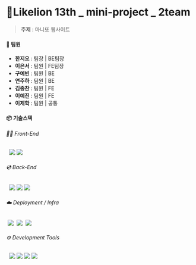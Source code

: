 # 🦁Likelion 13th _  mini-project _ 2team

> **주제** : 마니또 웹사이트

#### 👥 팀원
- **한지오** : 팀장 | BE팀장
- **이은서** : 팀원 | FE팀장
- **구예빈** : 팀원 | BE
- **연주하** : 팀원 | BE
- **김중찬** : 팀원 | FE
- **이예진** : 팀원 | FE
- **이제학** : 팀원 | 공통

#### 📦 기술스택
###### 👩‍💻 Front-End
&nbsp; <img src="https://img.shields.io/badge/React-61DAFB?style=flat&logo=react&logoColor=white">&nbsp;<img src="https://img.shields.io/badge/styled-components-DB7093?style=flat&logo=styled-components&logoColor=white">
###### 💿 Back-End
&nbsp; <img src="https://img.shields.io/badge/SpringBoot-6DB33F?style=flat&logo=Spring&logoColor=white">&nbsp;<img src = "https://img.shields.io/badge/mysql-4479A1.svg?style=for-the-badge&logo=mysql&logoColor=white">&nbsp;<img src="https://img.shields.io/badge/JWT-black?style=for-the-badge&logo=JSON%20web%20tokens">
###### ☁️ Deployment / Infra
&nbsp;<img src="https://img.shields.io/badge/AWS_EC2-232F3E?style=flat&logo=amazonaws&logoColor=white">
&nbsp;<img src="https://img.shields.io/badge/Nginx-009639?style=flat&logo=nginx&logoColor=white">
&nbsp;<img src="https://img.shields.io/badge/Docker-2496ED?style=flat&logo=docker&logoColor=white">
###### ⚙️ Development Tools
&nbsp; <img src="https://img.shields.io/badge/GitHub-181717?style=flat&logo=github&logoColor=white">&nbsp;<img src="https://img.shields.io/badge/discord-5865F2?style=flat&logo=discord&logoColor=white">&nbsp;<img src="https://img.shields.io/badge/Notion-000?style=flat&logo=notion&logoColor=white">&nbsp;<img src="https://img.shields.io/badge/Figma-F24E1E?style=flat&logo=figma&logoColor=white">
